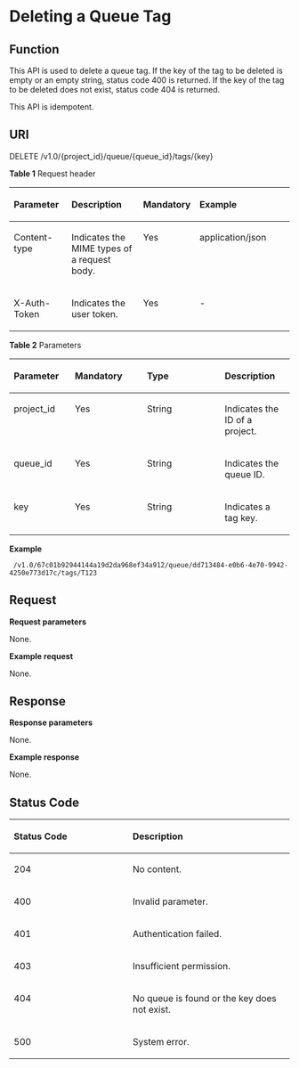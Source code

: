 # Deleting a Queue Tag<a name="EN-US_TOPIC_0128036915"></a>

## Function<a name="section3104571857"></a>

This API is used to delete a queue tag. If the key of the tag to be deleted is empty or an empty string, status code 400 is returned. If the key of the tag to be deleted does not exist, status code 404 is returned.

This API is idempotent.

## URI<a name="section15171657259"></a>

DELETE /v1.0/\{project\_id\}/queue/\{queue\_id\}/tags/\{key\}

**Table  1**  Request header

<a name="table82718572053"></a>
<table><thead align="left"><tr id="row1732913571155"><th class="cellrowborder" valign="top" width="20.62%" id="mcps1.2.5.1.1"><p id="p632914574519"><a name="p632914574519"></a><a name="p632914574519"></a>Parameter</p>
</th>
<th class="cellrowborder" valign="top" width="25.77%" id="mcps1.2.5.1.2"><p id="p143299574518"><a name="p143299574518"></a><a name="p143299574518"></a>Description</p>
</th>
<th class="cellrowborder" valign="top" width="19.59%" id="mcps1.2.5.1.3"><p id="p7329757359"><a name="p7329757359"></a><a name="p7329757359"></a>Mandatory</p>
</th>
<th class="cellrowborder" valign="top" width="34.02%" id="mcps1.2.5.1.4"><p id="p183292571156"><a name="p183292571156"></a><a name="p183292571156"></a>Example</p>
</th>
</tr>
</thead>
<tbody><tr id="row17329357354"><td class="cellrowborder" valign="top" width="20.62%" headers="mcps1.2.5.1.1 "><p id="p6329155719511"><a name="p6329155719511"></a><a name="p6329155719511"></a>Content-type</p>
</td>
<td class="cellrowborder" valign="top" width="25.77%" headers="mcps1.2.5.1.2 "><p id="p19329957255"><a name="p19329957255"></a><a name="p19329957255"></a>Indicates the MIME types of a request body.</p>
</td>
<td class="cellrowborder" valign="top" width="19.59%" headers="mcps1.2.5.1.3 "><p id="p033015713512"><a name="p033015713512"></a><a name="p033015713512"></a>Yes</p>
</td>
<td class="cellrowborder" valign="top" width="34.02%" headers="mcps1.2.5.1.4 "><p id="p1833020571514"><a name="p1833020571514"></a><a name="p1833020571514"></a>application/json</p>
</td>
</tr>
<tr id="row13307573511"><td class="cellrowborder" valign="top" width="20.62%" headers="mcps1.2.5.1.1 "><p id="p43309571255"><a name="p43309571255"></a><a name="p43309571255"></a>X-Auth-Token</p>
</td>
<td class="cellrowborder" valign="top" width="25.77%" headers="mcps1.2.5.1.2 "><p id="p1133015577519"><a name="p1133015577519"></a><a name="p1133015577519"></a>Indicates the user token.</p>
</td>
<td class="cellrowborder" valign="top" width="19.59%" headers="mcps1.2.5.1.3 "><p id="p16330155713517"><a name="p16330155713517"></a><a name="p16330155713517"></a>Yes</p>
</td>
<td class="cellrowborder" valign="top" width="34.02%" headers="mcps1.2.5.1.4 "><p id="p133302571518"><a name="p133302571518"></a><a name="p133302571518"></a>-</p>
</td>
</tr>
</tbody>
</table>

**Table  2**  Parameters

<a name="table165513571154"></a>
<table><thead align="left"><tr id="row33303579510"><th class="cellrowborder" valign="top" width="21.782178217821784%" id="mcps1.2.5.1.1"><p id="p20330257959"><a name="p20330257959"></a><a name="p20330257959"></a>Parameter</p>
</th>
<th class="cellrowborder" valign="top" width="25.742574257425744%" id="mcps1.2.5.1.2"><p id="p133316575514"><a name="p133316575514"></a><a name="p133316575514"></a>Mandatory</p>
</th>
<th class="cellrowborder" valign="top" width="27.722772277227726%" id="mcps1.2.5.1.3"><p id="p233118570511"><a name="p233118570511"></a><a name="p233118570511"></a>Type</p>
</th>
<th class="cellrowborder" valign="top" width="24.752475247524753%" id="mcps1.2.5.1.4"><p id="p133319573520"><a name="p133319573520"></a><a name="p133319573520"></a>Description</p>
</th>
</tr>
</thead>
<tbody><tr id="row143313579519"><td class="cellrowborder" valign="top" width="21.782178217821784%" headers="mcps1.2.5.1.1 "><p id="p1933116571056"><a name="p1933116571056"></a><a name="p1933116571056"></a>project_id</p>
</td>
<td class="cellrowborder" valign="top" width="25.742574257425744%" headers="mcps1.2.5.1.2 "><p id="p33328571356"><a name="p33328571356"></a><a name="p33328571356"></a>Yes</p>
</td>
<td class="cellrowborder" valign="top" width="27.722772277227726%" headers="mcps1.2.5.1.3 "><p id="p0332185715519"><a name="p0332185715519"></a><a name="p0332185715519"></a>String</p>
</td>
<td class="cellrowborder" valign="top" width="24.752475247524753%" headers="mcps1.2.5.1.4 "><p id="p73321357353"><a name="p73321357353"></a><a name="p73321357353"></a>Indicates the ID of a project.</p>
</td>
</tr>
<tr id="row1833235715519"><td class="cellrowborder" valign="top" width="21.782178217821784%" headers="mcps1.2.5.1.1 "><p id="p1533285716511"><a name="p1533285716511"></a><a name="p1533285716511"></a>queue_id</p>
</td>
<td class="cellrowborder" valign="top" width="25.742574257425744%" headers="mcps1.2.5.1.2 "><p id="p11332157652"><a name="p11332157652"></a><a name="p11332157652"></a>Yes</p>
</td>
<td class="cellrowborder" valign="top" width="27.722772277227726%" headers="mcps1.2.5.1.3 "><p id="p43321257753"><a name="p43321257753"></a><a name="p43321257753"></a>String</p>
</td>
<td class="cellrowborder" valign="top" width="24.752475247524753%" headers="mcps1.2.5.1.4 "><p id="p19332115717511"><a name="p19332115717511"></a><a name="p19332115717511"></a>Indicates the queue ID.</p>
</td>
</tr>
<tr id="row53321057353"><td class="cellrowborder" valign="top" width="21.782178217821784%" headers="mcps1.2.5.1.1 "><p id="p1833212578514"><a name="p1833212578514"></a><a name="p1833212578514"></a>key</p>
</td>
<td class="cellrowborder" valign="top" width="25.742574257425744%" headers="mcps1.2.5.1.2 "><p id="p33329571954"><a name="p33329571954"></a><a name="p33329571954"></a>Yes</p>
</td>
<td class="cellrowborder" valign="top" width="27.722772277227726%" headers="mcps1.2.5.1.3 "><p id="p1333255716517"><a name="p1333255716517"></a><a name="p1333255716517"></a>String</p>
</td>
<td class="cellrowborder" valign="top" width="24.752475247524753%" headers="mcps1.2.5.1.4 "><p id="p233213571553"><a name="p233213571553"></a><a name="p233213571553"></a>Indicates a tag key.</p>
</td>
</tr>
</tbody>
</table>

**Example**

```
 /v1.0/67c01b92944144a19d2da968ef34a912/queue/dd713484-e0b6-4e70-9942-4250e773d17c/tags/T123
```

## Request<a name="section35307513"></a>

**Request parameters**

None.

**Example request**

None.

## Response<a name="section49332166"></a>

**Response parameters**

None.

**Example response**

None.

## Status Code<a name="section499257955"></a>

<a name="table61091457454"></a>
<table><thead align="left"><tr id="row203334579515"><th class="cellrowborder" valign="top" width="42.42%" id="mcps1.1.3.1.1"><p id="p43331157752"><a name="p43331157752"></a><a name="p43331157752"></a>Status Code</p>
</th>
<th class="cellrowborder" valign="top" width="57.58%" id="mcps1.1.3.1.2"><p id="p143337574518"><a name="p143337574518"></a><a name="p143337574518"></a>Description</p>
</th>
</tr>
</thead>
<tbody><tr id="row2821192317357"><td class="cellrowborder" valign="top" width="42.42%" headers="mcps1.1.3.1.1 "><p id="p48621628173514"><a name="p48621628173514"></a><a name="p48621628173514"></a>204</p>
</td>
<td class="cellrowborder" valign="top" width="57.58%" headers="mcps1.1.3.1.2 "><p id="p28621028123510"><a name="p28621028123510"></a><a name="p28621028123510"></a>No content.</p>
</td>
</tr>
<tr id="row153335576514"><td class="cellrowborder" valign="top" width="42.42%" headers="mcps1.1.3.1.1 "><p id="p8333557155"><a name="p8333557155"></a><a name="p8333557155"></a>400</p>
</td>
<td class="cellrowborder" valign="top" width="57.58%" headers="mcps1.1.3.1.2 "><p id="p16334165710516"><a name="p16334165710516"></a><a name="p16334165710516"></a>Invalid parameter.</p>
</td>
</tr>
<tr id="row633419571156"><td class="cellrowborder" valign="top" width="42.42%" headers="mcps1.1.3.1.1 "><p id="p1533415576511"><a name="p1533415576511"></a><a name="p1533415576511"></a>401</p>
</td>
<td class="cellrowborder" valign="top" width="57.58%" headers="mcps1.1.3.1.2 "><p id="p2334165719519"><a name="p2334165719519"></a><a name="p2334165719519"></a>Authentication failed.</p>
</td>
</tr>
<tr id="row1533417577519"><td class="cellrowborder" valign="top" width="42.42%" headers="mcps1.1.3.1.1 "><p id="p1633413571512"><a name="p1633413571512"></a><a name="p1633413571512"></a>403</p>
</td>
<td class="cellrowborder" valign="top" width="57.58%" headers="mcps1.1.3.1.2 "><p id="p183343571454"><a name="p183343571454"></a><a name="p183343571454"></a>Insufficient permission.</p>
</td>
</tr>
<tr id="row43347571557"><td class="cellrowborder" valign="top" width="42.42%" headers="mcps1.1.3.1.1 "><p id="p123347577513"><a name="p123347577513"></a><a name="p123347577513"></a>404</p>
</td>
<td class="cellrowborder" valign="top" width="57.58%" headers="mcps1.1.3.1.2 "><p id="p153341857352"><a name="p153341857352"></a><a name="p153341857352"></a>No queue is found or the key does not exist.</p>
</td>
</tr>
<tr id="row193341557751"><td class="cellrowborder" valign="top" width="42.42%" headers="mcps1.1.3.1.1 "><p id="p933415577510"><a name="p933415577510"></a><a name="p933415577510"></a>500</p>
</td>
<td class="cellrowborder" valign="top" width="57.58%" headers="mcps1.1.3.1.2 "><p id="p1833410571353"><a name="p1833410571353"></a><a name="p1833410571353"></a>System error.</p>
</td>
</tr>
</tbody>
</table>

